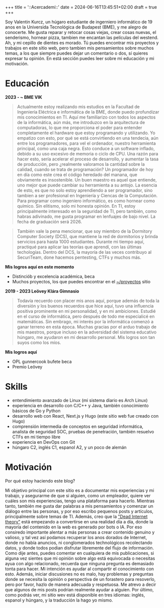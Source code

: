 +++
title = '::Acercademí::'
date = 2024-06-16T13:45:51+02:00
draft = true
+++

Soy Valentin Kurcz, un húgaro estudiante de ingerniero informático de 19 anos en la Universida Tecnológica de Budapest (BME), y me alegro de conocerte. Me gusta reparar y retocar cosas viejas, crear cosas nuevas, el senderismo, hornear pizza, tambien me encantan las películas del westend. Ah, y mi cepillo de dientes es morado. Tú puedes encontrar mis proyectos y trabajos en este sitio web, pero tambien mis pensamientos sobre muchos temas, a los que siempre puedes dejar un comentario o dos, sí quieres expresar tu opinión. En está sección puedes leer sobre mi educación y mi motivación.

# Educación 

**2023 - ~ BME VIK**
> Actualmente estoy realizando mis estudios en la Facultad de Ingeniería Eléctrica e informática de la BME, donde puedo profundizar mis conocimientos en TI. Aquí me familiarizo con todos los aspectos de la informática, aún más, me introduzco en la arquitectura de computadoras, lo que me proporciona el poder para entender completamente el hardware que estoy programando y utilizando. Yo empatizo con esto, por qué se está convirtiendo en una tendecia, aún entre los programadores, para vel el ordenador, nuestro herramienta principal, como una caja negra. Esto conduce a un software inflado, debido a su uso excesivo de memoria o ciclo de CPU. Una razón para hacer esto, sería acelerar el proceso de desarrollo, y aumentar la tasa de producción,  pero ¿realmente valoramos la cantidad sobre la calidad, cuando se trata de programación? Un programador de hoy en día como este crea el código heredado del manana, que obviamente es insostenible. Un buen maestro es aquel que entiende, uno mejor que puede cambiar su herramienta a su antojo. La esencia de esto, es que no solo estoy aprendiendo a ser programador, sino tambien a ser profesional en Ingeniería y Ciencas de la Computación. Para programar como ingeniero informático, es como hornear como químico. Sin elitismo, solo mi honesta opinión. En TI, estoy principalmente interesado en la seguridad de TI, pero también, como habras adivinado, me gusta programar en lenfuajes de bajo nivel. La fecha de graduación será 2026. 

> También vale la pena mencionar, que soy miembro de la Dormitory Computer Society (DCS), que mantiene la red de dormitorios y brinda servicios para hasta 1000 estudiantes. Durante mi tiempo aquí, practiqué para aplicar las teorías que aprendí, con las últimas techologías. Dentro del DCS, la mayoría de las veces contribuyo al SecuriTeam, done hacemos pentesting, CTFs y muchos más. 

**Mis logros aquí en este momento**

* Distinciób y excelencia académica, beca
* Muchos proyectos, los que puedes encontrar en el [~/proyectos](https://github.com/valkosch?tab=repositories) sitio

**2019 - 2023 Leövey Klára Gimnasio**
> Todavía recuerdo con placer mis anos aquí, porque además de toda la diversión y los buenos recuerdos que hice aquí, tuvo una influencia positiva prominente en mi personalidad, y en mi ambiciones. Estudié en el curso de informática, pero después de todo me especialicé en matemáticas. Sin embrago, mi interés por la informática comenzó a ganar terreno en esta época. Muchas gracias por el arduo trabajo de mis maestros, porque incluso en la adversidad del sistema educativo húngaro, me ayudaron en mi desarrollo personal. Mis logros son tan suyos como los míos.

**Mis logros aquí**

* OPL gunnercook bufete beca
* Premio Leövey

# Skills 

* entendimiento avanzado de Linux (mi sistema diario es Arch Linux)
* experiencia en desarrollo con C/C++ y Java, también conocimiento básicos de Go y Python
* desarrollo web con React, Next.js y Hugo (este sitio web fue creado con Hugo)
* comprensión intermedia de conceptos en seguridad informática, analista de seguridad SOC, pruebas de penetración, también resuelvo CTFs en mi tiempo libre
* experiencia en DevOps con Git
* húngaro C2, inglés C1, espanol A2, y un poco de alemán

# Motivación

Por qué estoy haciendo este blog?

Mi objetivo principal con este sitio es a documentar mis experiencias y mi trabajo, y asegurarme de que si alguien, como un empleador, quiere ver cuáles son mis experiencias, tengo una plataforma para hacerlo. Mientras tanto, también me gusta dar palabras a mis pensamientos y comenzar un diálogo entre las personas, y por eso escribo pequenos posts y artículos, principalmente sobre temas de TI. Además, creo que la ["Dead Internet theory"](https://en.wikipedia.org/wiki/Dead_Internet_theory) está empezando a convertirse en una realidad día a día, donde la mayoría del contenido en la web es generado por bots o IA. Por eso consiredo importante alentar a más personas a crear contenido genuino y valioso, y tal vez así podamos recuperar los anos dorados de Internet, donde no había anuncios, ni conglomerados technológicos recolectando datos, y donde todos podian disfrutar libremente del flujo de información. Como dije antes, puedes comentar en cualquiera de mis publicaciones, si alguna vez sientes que mi opinión sobre algo está equivocada o necesitas ayua con algo relacionado, recuerda que ninguna pregunta es demasiado tonta para hacer. Mi intención es ayudar al compartir el conocimiento con esto. Además, iniciar discusiones no es malo, hay problemas y preguntas donde se necesita la opinión o perspectiva de un forastero para resoverlo, pero por favor, hazlo de manera adecuada y respetuosa. Me atrevo a decir que algunos de mis posts podrian realmente ayudar a alguien. Por último, como podrás ver, mi sitio wev está disponible en tres idiomas: inglés, espanol y húngaro, y la traducción la hago yo mismo.


